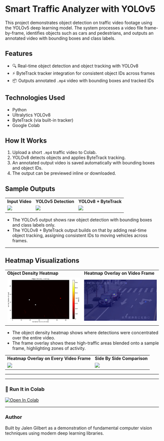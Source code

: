 # Smart Traffic Analyzer with YOLOv5

This project demonstrates object detection on traffic video footage using the YOLOv5 deep learning model. The system processes a video file frame-by-frame, identifies objects such as cars and pedestrians, and outputs an annotated video with bounding boxes and class labels.

## Features
- 🔍 Real-time object detection and object tracking with YOLOv8
- ⚡ ByteTrack tracker integration for consistent object IDs across frames
- 📦 Outputs annotated `.mp4` video with bounding boxes and tracked IDs

## Technologies Used
- Python
- Ultralytics YOLOv8
- ByteTrack (via built-in tracker)
- Google Colab

## How It Works
1. Upload a short `.mp4` traffic video to Colab.
2. YOLOv8 detects objects and applies ByteTrack tracking.
3. An annotated output video is saved automatically with bounding boxes and object IDs.
4. The output can be previewed inline or downloaded.



## Sample Outputs

<table>
  <tr>
    <td><strong>Input Video</strong></td>
    <td><strong>YOLOv5 Detection</strong></td>
    <td><strong>YOLOv8 + ByteTrack</strong></td>
  </tr>
  <tr>
    <td><img src="assets/traffic_input_gif.gif" width="320"/></td>
    <td><img src="assets/yolo_output_gif.gif" width="320"/></td>
    <td><img src="assets/yolo_output_2.gif" width="320"/></td>
  </tr>
</table>

- The YOLOv5 output shows raw object detection with bounding boxes and class labels only.
- The YOLOv8 + ByteTrack output builds on that by adding real-time object tracking, assigning consistent IDs to moving vehicles across frames.


---
## Heatmap Visualizations

<table>
  <tr>
    <td><strong>Object Density Heatmap</strong></td>
    <td><strong>Heatmap Overlay on Video Frame</strong></td>
  </tr>
  <tr>
    <td><img src="assets/heatmap.png" width="400"/></td>
    <td><img src="assets/heatmap_overlay_blurred.png" width="400"/></td>
  </tr>
</table>

- The object density heatmap shows where detections were concentrated over the entire video.
- The frame overlay shows these high-traffic areas blended onto a sample frame, highlighting zones of activity.

<table>
  <tr>
    <td><strong>Heatmap Overlay on Every Video Frame</strong></td>
    <td><strong>Side By Side Comparison</strong></td>
  </tr>
  <tr>
    <td><img src="assets/heatmap_video_gif.gif" width="400"/></td>
    <td><img src="assets/heatmap_side_gif.gif" width="600"/></td>
  </tr>
</table>

---
---

### 🚀 Run It in Colab
[![Open In Colab](https://colab.research.google.com/assets/colab-badge.svg)](https://colab.research.google.com/drive/1DP6W3bgCwbKlj6UQw8aJOKavvJw8cfBW?usp=sharing)

---

### Author
Built by Jalen Gilbert as a demonstration of fundamental computer vision techniques using modern deep learning libraries.